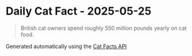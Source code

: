 # Daily Cat Fact - 2025-05-25

> British cat owners spend roughly 550 million pounds yearly on cat food.

Generated automatically using the [Cat Facts API](https://catfact.ninja)
